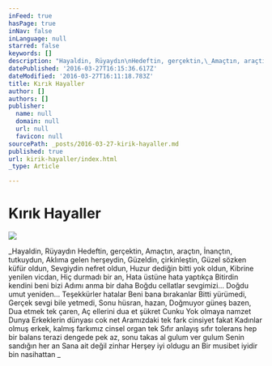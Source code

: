 ```yaml
---
inFeed: true
hasPage: true
inNav: false
inLanguage: null
starred: false
keywords: []
description: "Hayaldin, Rüyaydın\nHedeftin, gerçektin,\_Amaçtın, araçtın, \nİnançtın, tutkuydun,\nAklıma gelen herşeydin,\nGüzeldin, çirkinleştin,\nGüzel sözken küfür oldun,\nSevgiydin nefret oldun,\nHuzur dediğin bitti yok oldun,\nKibrine yenilen vicdan,\nHiç durmadı bir an,\nHata üstüne hata yaptıkça\nBitirdin kendini beni bizi\nAdımı anma bir daha\nBoğdu cellatlar sevgimizi...\nDoğdu umut yeniden...\nTeşekkürler hatalar\nBeni bana bırakanlar\n\n\nBitti yürümedi,\nGerçek sevgi bile yetmedi,\nSonu hüsran, hazan,\nDoğmuyor güneş bazen,\nDua etmek tek çaren,\nAç ellerini dua et şükret\nCunku Yok olmaya namzet\nDunya Erkeklerin dünyası cok net\nAramızdaki tek fark cinsiyet fakat\nKadınlar olmuş erkek, kalmış farkımız cinsel organ tek\nSıfır anlayış sıfır tolerans hep bir balans  terazi dengede pek az, sonu takas al gulum ver gulum\nSenin sandığın her an\nSana ait değil zinhar\nHerşey iyi oldugu an\nBir musibet iyidir bin nasihattan \n"
datePublished: '2016-03-27T16:15:36.617Z'
dateModified: '2016-03-27T16:11:18.783Z'
title: Kırık Hayaller
author: []
authors: []
publisher:
  name: null
  domain: null
  url: null
  favicon: null
sourcePath: _posts/2016-03-27-kirik-hayaller.md
published: true
url: kirik-hayaller/index.html
_type: Article

---
```

# Kırık Hayaller
![](https://the-grid-user-content.s3-us-west-2.amazonaws.com/9ec9dbb5-c323-49d8-a9ee-e45daf03b7f8.jpg)

_Hayaldin, Rüyaydın
Hedeftin, gerçektin, Amaçtın, araçtın, 
İnançtın, tutkuydun,
Aklıma gelen herşeydin,
Güzeldin, çirkinleştin,
Güzel sözken küfür oldun,
Sevgiydin nefret oldun,
Huzur dediğin bitti yok oldun,
Kibrine yenilen vicdan,
Hiç durmadı bir an,
Hata üstüne hata yaptıkça
Bitirdin kendini beni bizi
Adımı anma bir daha
Boğdu cellatlar sevgimizi...
Doğdu umut yeniden...
Teşekkürler hatalar
Beni bana bırakanlar
Bitti yürümedi,
Gerçek sevgi bile yetmedi,
Sonu hüsran, hazan,
Doğmuyor güneş bazen,
Dua etmek tek çaren,
Aç ellerini dua et şükret
Cunku Yok olmaya namzet
Dunya Erkeklerin dünyası cok net
Aramızdaki tek fark cinsiyet fakat
Kadınlar olmuş erkek, kalmış farkımız cinsel organ tek
Sıfır anlayış sıfır tolerans hep bir balans terazi dengede pek az, sonu takas al gulum ver gulum
Senin sandığın her an
Sana ait değil zinhar
Herşey iyi oldugu an
Bir musibet iyidir bin nasihattan 
_